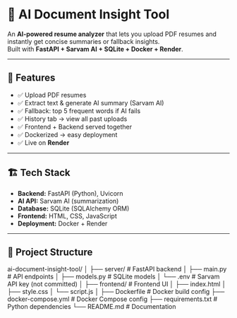 # 📄 AI Document Insight Tool  

An **AI-powered resume analyzer** that lets you upload PDF resumes and instantly get concise summaries or fallback insights.  
Built with **FastAPI + Sarvam AI + SQLite + Docker + Render**.  

---

## 🚀 Features  
- ✅ Upload PDF resumes  
- ✅ Extract text & generate AI summary (Sarvam AI)  
- ✅ Fallback: top 5 frequent words if AI fails  
- ✅ History tab → view all past uploads  
- ✅ Frontend + Backend served together  
- ✅ Dockerized → easy deployment  
- ✅ Live on **Render**  

---

## 🏗️ Tech Stack  
- **Backend:** FastAPI (Python), Uvicorn  
- **AI API:** Sarvam AI (summarization)  
- **Database:** SQLite (SQLAlchemy ORM)  
- **Frontend:** HTML, CSS, JavaScript  
- **Deployment:** Docker + Render  

---

## 📂 Project Structure  
ai-document-insight-tool/
│
├── server/ # FastAPI backend
│ ├── main.py # API endpoints
│ ├── models.py # SQLite models
│ └── .env # Sarvam API key (not committed)
│
├── frontend/ # Frontend UI
│ ├── index.html
│ ├── style.css
│ └── script.js
│
├── Dockerfile # Docker build config
├── docker-compose.yml # Docker Compose config
├── requirements.txt # Python dependencies
└── README.md # Documentation

